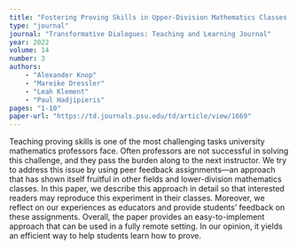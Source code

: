 ```yaml
---
title: "Fostering Proving Skills in Upper-Division Mathematics Classes through Peer Feedback Assignments"
type: "journal"
journal: "Transformative Dialogues: Teaching and Learning Journal"
year: 2022
volume: 14
number: 3
authors:   
    - "Alexander Knop"
    - "Mareike Dressler"
    - "Leah Klement"
    - "Paul Hadjipieris"
pages: "1-10"
paper-url: "https://td.journals.psu.edu/td/article/view/1669"
---
```

Teaching proving skills is one of the most challenging tasks university mathematics professors face. 
Often professors are not successful in solving this challenge, and they pass the burden along to the next instructor. 
We try to address this issue by using peer feedback assignments—an approach that has shown itself fruitful in other fields and 
lower-division mathematics classes. In this paper, we describe this approach in detail so that interested readers may reproduce 
this experiment in their classes. Moreover, we reflect on our experiences as educators and provide students’ feedback on these assignments. 
Overall, the paper provides an easy-to-implement approach that can be used in a fully remote setting. In our opinion, it yields an 
efficient way to help students learn how to prove.
